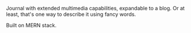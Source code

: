 Journal with extended multimedia capabilities, expandable to a blog.
Or at least, that's one way to describe it using fancy words.

Built on MERN stack.
